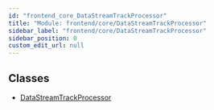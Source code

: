 ```yaml
---
id: "frontend_core_DataStreamTrackProcessor"
title: "Module: frontend/core/DataStreamTrackProcessor"
sidebar_label: "frontend/core/DataStreamTrackProcessor"
sidebar_position: 0
custom_edit_url: null
---
```


## Classes

- [DataStreamTrackProcessor](../classes/frontend_core_DataStreamTrackProcessor.DataStreamTrackProcessor)
